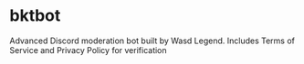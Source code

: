 # bktbot
Advanced Discord moderation bot built by Wasd Legend. Includes Terms of Service and Privacy Policy for verification

